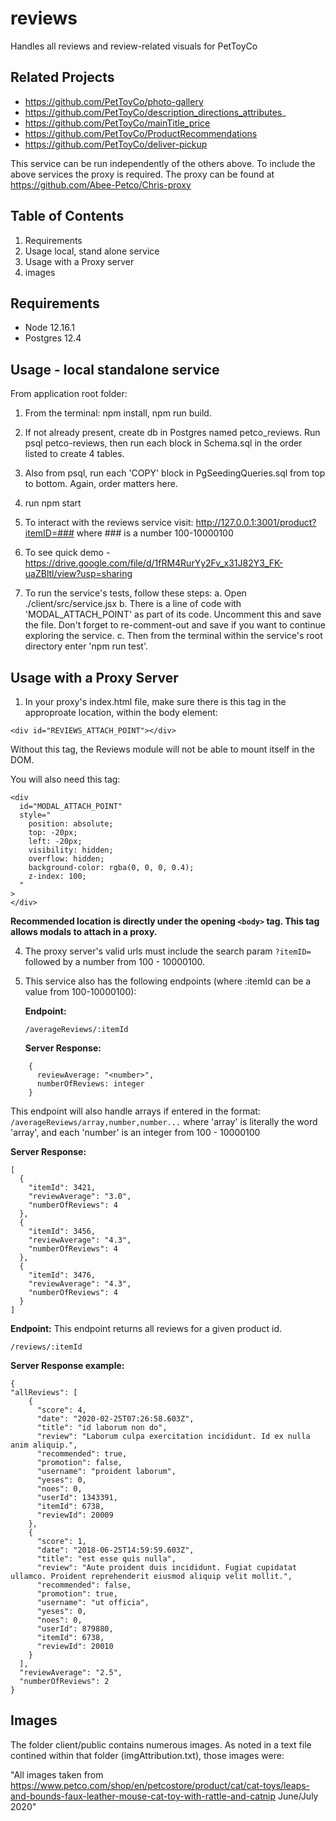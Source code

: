 # reviews

Handles all reviews and review-related visuals for PetToyCo

## Related Projects

- https://github.com/PetToyCo/photo-gallery
- https://github.com/PetToyCo/description_directions_attributes_
- https://github.com/PetToyCo/mainTitle_price
- https://github.com/PetToyCo/ProductRecommendations
- https://github.com/PetToyCo/deliver-pickup

This service can be run independently of the others above. To include the above services the proxy is required. The proxy can be found at https://github.com/Abee-Petco/Chris-proxy

## Table of Contents

1. Requirements
2. Usage local, stand alone service
3. Usage with a Proxy server
4. images

## Requirements

- Node 12.16.1
- Postgres 12.4

## Usage - local standalone service

From application root folder:

1. From the terminal: npm install, npm run build.

2. If not already present, create db in Postgres named petco_reviews. Run psql petco-reviews, then run each block in Schema.sql in the order listed to create 4 tables.

3. Also from psql, run each 'COPY' block in PgSeedingQueries.sql from top to bottom. Again, order matters here.

4. run npm start

5. To interact with the reviews service visit: http://127.0.0.1:3001/product?itemID=### where ### is a number 100-10000100

6. To see quick demo - https://drive.google.com/file/d/1fRM4RurYy2Fv_x31J82Y3_FK-uaZBltl/view?usp=sharing

7. To run the service's tests, follow these steps:
   a. Open ./client/src/service.jsx
   b. There is a line of code with 'MODAL_ATTACH_POINT' as part of its code. Uncomment this and save the file. Don't forget to re-comment-out and save if you want to continue exploring the service.
   c. Then from the terminal within the service's root directory enter 'npm run test'.

## Usage with a Proxy Server

1. In your proxy's index.html file, make sure there is this tag in the approproate location, within the body element:

```
<div id="REVIEWS_ATTACH_POINT"></div>
```

Without this tag, the Reviews module will not be able to mount itself in the DOM.

You will also need this tag:

```
<div
  id="MODAL_ATTACH_POINT"
  style="
    position: absolute;
    top: -20px;
    left: -20px;
    visibility: hidden;
    overflow: hidden;
    background-color: rgba(0, 0, 0, 0.4);
    z-index: 100;
  "
>
</div>
```

**Recommended location is directly under the opening `<body>` tag. This tag allows modals to attach in a proxy.**

4.  The proxy server's valid urls must include the search param `?itemID=` followed by a number from 100 - 10000100.

5.  This service also has the following endpoints (where :itemId can be a value from 100-10000100):

    **Endpoint:**

        /averageReviews/:itemId

    **Server Response:**

```
    {
      reviewAverage: "<number>",
      numberOfReviews: integer
    }
```

This endpoint will also handle arrays if entered in the format: `/averageReviews/array,number,number...` where 'array' is literally the word 'array', and each 'number' is an integer from 100 - 10000100

**Server Response:**

```
[
  {
    "itemId": 3421,
    "reviewAverage": "3.0",
    "numberOfReviews": 4
  },
  {
    "itemId": 3456,
    "reviewAverage": "4.3",
    "numberOfReviews": 4
  },
  {
    "itemId": 3476,
    "reviewAverage": "4.3",
    "numberOfReviews": 4
  }
]
```

**Endpoint:** This endpoint returns all reviews for a given product id.

    /reviews/:itemId

**Server Response example:**

```
{
"allReviews": [
    {
      "score": 4,
      "date": "2020-02-25T07:26:58.603Z",
      "title": "id laborum non do",
      "review": "Laborum culpa exercitation incididunt. Id ex nulla anim aliquip.",
      "recommended": true,
      "promotion": false,
      "username": "proident laborum",
      "yeses": 0,
      "noes": 0,
      "userId": 1343391,
      "itemId": 6738,
      "reviewId": 20009
    },
    {
      "score": 1,
      "date": "2018-06-25T14:59:59.603Z",
      "title": "est esse quis nulla",
      "review": "Aute proident duis incididunt. Fugiat cupidatat ullamco. Proident reprehenderit eiusmod aliquip velit mollit.",
      "recommended": false,
      "promotion": true,
      "username": "ut officia",
      "yeses": 0,
      "noes": 0,
      "userId": 879880,
      "itemId": 6738,
      "reviewId": 20010
    }
  ],
  "reviewAverage": "2.5",
  "numberOfReviews": 2
}
```

## Images

The folder client/public contains numerous images. As noted in a text file contined within that folder (imgAttribution.txt), those images were:

"All images taken from https://www.petco.com/shop/en/petcostore/product/cat/cat-toys/leaps-and-bounds-faux-leather-mouse-cat-toy-with-rattle-and-catnip June/July 2020"
